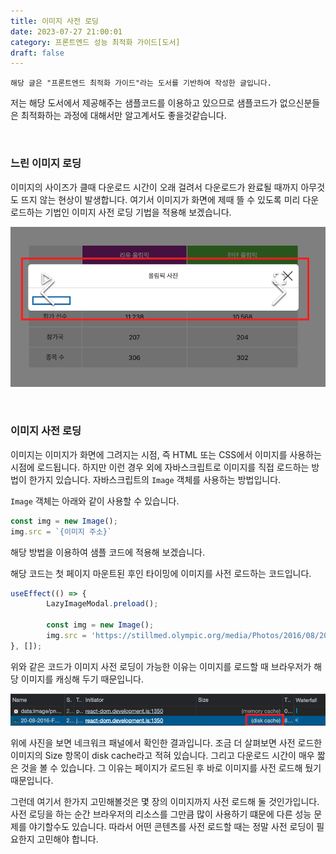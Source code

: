 ```yaml
---
title: 이미지 사전 로딩
date: 2023-07-27 21:00:01
category: 프론트엔드 성능 최적화 가이드[도서]
draft: false
---
```


```
해당 글은 "프론트엔드 최적화 가이드"라는 도서를 기반하여 작성한 글입니다.
```

저는 해당 도서에서 제공해주는 샘플코드를 이용하고 있으므로 샘플코드가 없으신분들은 최적화하는 과정에 대해서만 알고계서도 좋을것같습니다.

<br/>

### 느린 이미지 로딩

이미지의 사이즈가 클때 다운로드 시간이 오래 걸려서 다운로드가 완료될 때까지 아무것도 뜨지 않는 현상이 발생합니다. 여기서 이미지가 화면에 제때 뜰 수 있도록 미리 다운로드하는 기법인 이미지 사전 로딩 기법을 적용해 보겠습니다.

![imagePre](./images/imagePre/imagePre.png)

<br/>

### 이미지 사전 로딩

이미지는 이미지가 화면에 그려지는 시점, 즉 HTML 또는 CSS에서 이미지를 사용하는 시점에 로드됩니다. 하지만 이런 경우 외에 자바스크립트로 이미지를 직접 로드하는 방법이 한가지 있습니다. 자바스크립트의 `Image` 객체를 사용하는 방법입니다.

`Image` 객체는 아래와 같이 사용할 수 있습니다.

```javascript
const img = new Image();
img.src = `{이미지 주소}`
```

해당 방법을 이용하여 샘플 코드에 적용해 보겠습니다.

해당 코드는 첫 페이지 마운트된 후인 타이밍에 이미지를 사전 로드하는 코드입니다.

```jsx
useEffect(() => {
        LazyImageModal.preload();

        const img = new Image();
        img.src = 'https://stillmed.olympic.org/media/Photos/2016/08/20/part-1/20-08-2016-Football-Men-01.jpg?interpolation=lanczos-none&resize=*:800';
}, []);
```

위와 같은 코드가 이미지 사전 로딩이 가능한 이유는 이미지를 로드할 때 브라우저가 해당 이미지를 캐싱해 두기 때문입니다.

![imgPre2](./images/imagePre/imgPre2.png)

위에 사진을 보면 네크워크 패널에서 확인한 결과입니다. 조금 더 살펴보면 사전 로드한 이미지의 Size 항목이 disk cache라고 적혀 있습니다. 그리고 다운로드 시간이 매우 짧은 것을 볼 수 있습니다. 그 이유는 페이지가 로드된 후 바로 이미지를 사전 로드해 뒀기 때문입니다. 

그런데 여기서 한가지 고민해볼것은 몇 장의 이미지까지 사전 로드해 둘 것인가입니다. 사전 로딩을 하는 순간 브라우저의 리소스를 그만큼 많이 사용하기 떄문에 다른 성능 문제를 야기할수도 있습니다. 따라서 어떤 콘텐츠를 사전 로드할 때는 정말 사전 로딩이 필요한지 고민해야 합니다. 

<br/>
